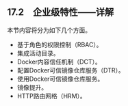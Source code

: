 ## 17.2　企业级特性——详解

本节内容将分为如下几个方面。

+ 基于角色的权限控制（RBAC）。
+ 集成活动目录。
+ Docker内容信任机制（DCT）。
+ 配置Docker可信镜像仓库服务（DTR）。
+ 使用Docker可信镜像仓库服务。
+ 镜像提升。
+ HTTP路由网格（HRM）。

